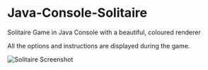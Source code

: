 # Java-Console-Solitaire
Solitaire Game in Java Console with a beautiful, coloured renderer

All the options and instructions are displayed during the game.

![Solitaire Screenshot](https://i.imgur.com/tqDMkfh.png)
